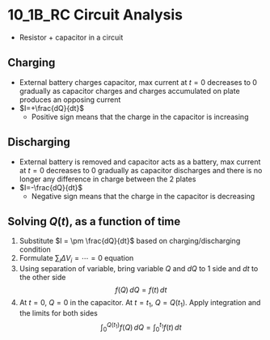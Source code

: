 # 10_1B_RC Circuit Analysis

- Resistor + capacitor in a circuit

## Charging

- External battery charges capacitor, max current at $t=0$ decreases to $0$ gradually as capacitor charges and charges accumulated on plate produces an opposing current
- $I=+\frac{dQ}{dt}$
    - Positive sign means that the charge in the capacitor is increasing

## Discharging

- External battery is removed and capacitor acts as a battery, max current at $t=0$ decreases to $0$ gradually as capacitor discharges and there is no longer any difference in charge between the 2 plates
- $I=-\frac{dQ}{dt}$
    - Negative sign means that the charge in the capacitor is decreasing

## Solving $Q(t)$, as a function of time

1. Substitute $I = \pm \frac{dQ}{dt}$ based on charging/discharging condition
2. Formulate $\sum_i \Delta V_i = \cdots = 0$ equation
3. Using separation of variable, bring variable $Q$ and $dQ$ to 1 side and $dt$ to the other side
$$f(Q)\, dQ = f(t)\, dt$$
4. At $t=0$, $Q=0$ in the capacitor. At $t=t_1$, $Q = Q(t_1)$. Apply integration and the limits for both sides
$$\int_0^{Q(t_1)} f(Q)\, dQ = \int_0^{t_1} f(t)\, dt$$
